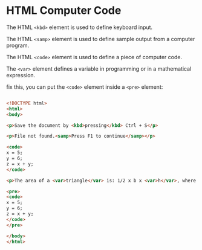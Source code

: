 # HTML Computer Code

The HTML `<kbd>` element is used to define keyboard input.

The HTML `<samp>` element is used to define sample output from a computer program.

The HTML `<code>` element  is used to define a piece of computer code.

The `<var>` element defines a variable in programming or in a mathematical expression.

fix this, you can put the `<code>` element inside a `<pre>` element:

```html

<!DOCTYPE html>
<html>
<body>

<p>Save the document by <kbd>pressing</kbd> Ctrl + S</p>

<p>File not found.<samp>Press F1 to continue</samp></p>

<code>
x = 5;
y = 6;
z = x + y;
</code>

<p>The area of a <var>triangle</var> is: 1/2 x b x <var>h</var>, where <var>b</var> is the base, and <var>h</var> is the vertical height.</p>

<pre>
<code>
x = 5;
y = 6;
z = x + y;
</code>
</pre>

</body>
</html>

```
